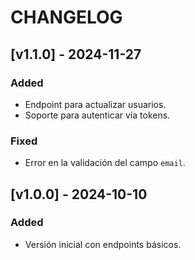 # CHANGELOG

## [v1.1.0] - 2024-11-27
### Added
- Endpoint para actualizar usuarios.
- Soporte para autenticar vía tokens.

### Fixed
- Error en la validación del campo `email`.

## [v1.0.0] - 2024-10-10
### Added
- Versión inicial con endpoints básicos.

